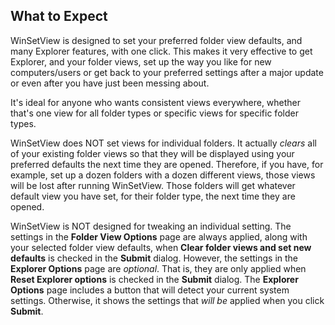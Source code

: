 ## What to Expect

WinSetView is designed to set your preferred folder view defaults, and many Explorer features, with one click. This makes it very effective to get Explorer, and your folder views, set up the way you like for new computers/users or get back to your preferred settings after a major update or even after you have just been messing about.

It's ideal for anyone who wants consistent views everywhere, whether that's one view for all folder types or specific views for specific folder types.

WinSetView does NOT set views for individual folders. It actually _clears_ all of your existing folder views so that they will be displayed using your preferred defaults the next time they are opened. Therefore, if you have, for example, set up a dozen folders with a dozen different views, those views will be lost after running WinSetView. Those folders will get whatever default view you have set, for their folder type, the next time they are opened.

WinSetView is NOT designed for tweaking an individual setting. The settings in the **Folder View Options** page are always applied, along with your selected folder view defaults, when **Clear folder views and set new defaults** is checked in the **Submit** dialog. However, the settings in the **Explorer Options** page are _optional_. That is, they are only applied when **Reset Explorer options** is checked in the **Submit** dialog. The **Explorer Options** page includes a button that will detect your current system settings. Otherwise, it shows the settings that _will be_ applied when you click **Submit**.
